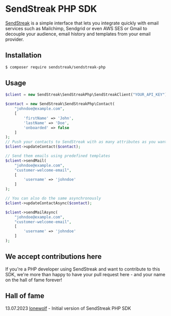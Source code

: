 # SendStreak PHP SDK

[SendStreak](https://www.sendstreak.com) is a simple interface that lets you integrate quickly with email services such as Mailchimp, Sendgrid or even AWS SES or Gmail to decouple your audience, email history and templates from your email provider.

## Installation

```sh
$ composer require sendstreak/sendstreak-php
```

## Usage

```php
$client = new SendStreak\SendStreakPhp\SendStreakClient("YOUR_API_KEY");

$contact = new SendStreak\SendStreakPhp\Contact(
    "johndoe@example.com", 
    [
        'firstName' => 'John',
        'lastName' => 'Doe',
        'onboarded' => false
    ]
);
// Push your contacts to SendStreak with as many attributes as you want
$client->updateContact($contact);

// Send them emails using predefined templates
$client->sendMail(
    "johndoe@example.com",
    "customer-welcome-email",
    [
        'username' => 'johndoe'
    ]
);

// You can also do the same asynchronously
$client->updateContactAsync($contact);

$client->sendMailAsync(
    "johndoe@example.com",
    "customer-welcome-email",
    [
        'username' => 'johndoe'
    ]
);
```

## We accept contributions here

If you're a PHP developer using SendStreak and want to contribute to this SDK, we're more than happy to have your pull request here - and your name on the hall of fame forever!

## Hall of fame

13.07.2023 [lonewolf](https://github.com/FractalXX) - Initial version of SendStreak PHP SDK
